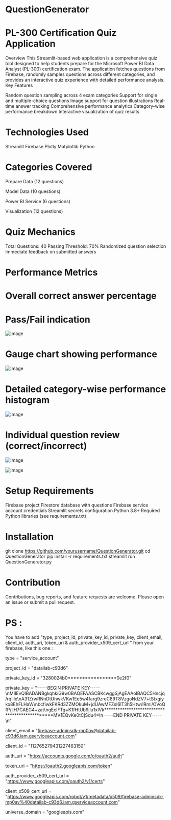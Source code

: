 # QuestionGenerator

# PL-300 Certification Quiz Application
Overview
This Streamlit-based web application is a comprehensive quiz tool designed to help students prepare for the Microsoft Power BI Data Analyst (PL-300) certification exam. The application fetches questions from Firebase, randomly samples questions across different categories, and provides an interactive quiz experience with detailed performance analysis.
Key Features

Random question sampling across 4 exam categories
Support for single and multiple-choice questions
Image support for question illustrations
Real-time answer tracking
Comprehensive performance analytics
Category-wise performance breakdown
Interactive visualization of quiz results

# Technologies Used

Streamlit
Firebase
Plotly
Matplotlib
Python

# Categories Covered

Prepare Data (12 questions)

Model Data (10 questions)

Power BI Service (6 questions)

Visualization (12 questions)


# Quiz Mechanics

Total Questions: 40
Passing Threshold: 70%
Randomized question selection
Immediate feedback on submitted answers

# Performance Metrics

# Overall correct answer percentage

# Pass/Fail indication

![image](https://github.com/user-attachments/assets/b5f64df3-28d1-4734-9742-f8d9970c3393)

# Gauge chart showing performance

![image](https://github.com/user-attachments/assets/24994842-681e-4883-8945-cf4f0a208964)

# Detailed category-wise performance histogram

![image](https://github.com/user-attachments/assets/003f36e3-87c7-4c0c-8863-181c06b8c4f9)

# Individual question review (correct/incorrect)

![image](https://github.com/user-attachments/assets/68d2d936-69ad-4cf3-aa45-15cffce5c477)

![image](https://github.com/user-attachments/assets/25482398-6c31-4dd3-b163-d61f95ab83b1)


# Setup Requirements

Firebase project
Firestore database with questions
Firebase service account credentials
Streamlit secrets configuration
Python 3.8+
Required Python libraries (see requirements.txt)

# Installation
git clone https://github.com/yourusername/QuestionGenerator.git
cd QuestionGenerator
pip install -r requirements.txt
streamlit run QuestionGenerator.py

# Contribution
Contributions, bug reports, and feature requests are welcome. Please open an issue or submit a pull request.

# PS : 
You have to add "type, project_id, private_key_id, private_key, client_email, client_id, auth_uri, token_uri & auth_provider_x509_cert_url " from your firebase, like this one :

type = "service_account"

project_id = "datailab-c93d6"

private_key_id = "3280024b0*****************0e2f0"

private_key = "-----BEGIN PRIVATE KEY-----\nMIIEvQIBADANBgkqhkiG9w0BAQEFAASCBKcwggSjAgEAAoIBAQC5Hncjq/rqIlIe\nA31ZrwRNnDtUhwkVKw1Ee5w4farg9zreC89T8VzgoNdZV7+tStxgiykx8EhFLHaW\nbcfiwkFKRd3ZZMOkuM+jdUAwMFZsI6lT3h5Htw/lRmi/OVoQfP/jiH7CAEG4+zat\ngEeIFTg+K1fHtUb9jlu1xIVk***********************************************MV1EQvKe0tCjSdu4=\n-----END PRIVATE KEY-----\n"

client_email = "firebase-adminsdk-mp0av@datailab-c93d6.iam.gserviceaccount.com"

client_id = "112765279431227463150"

auth_uri = "https://accounts.google.com/o/oauth2/auth"

token_uri = "https://oauth2.googleapis.com/token"

auth_provider_x509_cert_url = "https://www.googleapis.com/oauth2/v1/certs"

client_x509_cert_url = "https://www.googleapis.com/robot/v1/metadata/x509/firebase-adminsdk-mp0av%40datailab-c93d6.iam.gserviceaccount.com"

universe_domain = "googleapis.com"
